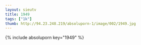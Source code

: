 ```yaml
--- 
layout: sieutv
title: 1949
tags: ["1k"]
thumb: http://94.23.248.219/absoluporn-1/image/002/1949.jpg
---
```

{% include absoluporn key="1949" %} 
